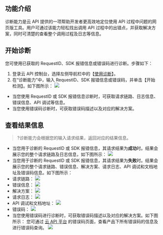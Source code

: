 ## 功能介绍
诊断能力是云 API 提供的一项帮助开发者更高效地定位使用 API 过程中问题的网页版工具。用户可通过该能力轻松找出调用 API 过程中的出错点，并获取解决方案，同时可清楚的查看整个调用过程及日志等信息。

## 开始诊断

您可使用已获取的 RequestID、SDK 报错信息或错误码进行诊断。步骤如下：
1. 登录云 API 控制台，选择左侧导航栏中的【[使用诊断](https://console.cloud.tencent.com/api/diagnosis)】。
2. 在“诊断能力”中，输入 RequestID、SDK 报错信息或错误码，并单击【开始检测】。如下图所示：
![](https://main.qcloudimg.com/raw/0d740c3032687f9eb2781d21d855d2eb.png)
 - 当您使用 RequestID 或 SDK 报错信息诊断时，可获取请求链路、日志信息、错误信息、API 调试等信息。
 - 当您使用错误码诊断时，可获取错误码描述以及对应的解决方案。

## 查看结果信息

>?诊断能力会根据您的输入请求结果，返回对应的结果信息。

- 当您用于诊断的 RequestID 或 SDK 报错信息，其请求结果为**成功**时。结果会展示您的整个请求链路及日志信息，如下图所示：
![](https://main.qcloudimg.com/raw/746fa6ad19b0e7afe72968ecdfa37780.png)
- 当您用于诊断的 RequestID 或 SDK 报错信息，其请求结果为**失败**时。结果会展示您的整个请求链路、错误信息、解决方案、请求日志、API 调试和文档地址及错误码信息。如下图所示：
 - 请求链路：
![](https://main.qcloudimg.com/raw/93e19226aaf1572d8a1fa391f1bcd97b.png)
 - 错误信息：
![](https://main.qcloudimg.com/raw/047130c8a91f353c39b4458c7c154d2f.png)
 - 解决方案：
![](https://main.qcloudimg.com/raw/cdaa154ad644c28571af72c1ebbe3f19.png)
 - 请求日志：
![](https://main.qcloudimg.com/raw/d8afe33963fe6ab6788727e05ada8f94.png)
 - API 调试和文档地址：
 ![](https://main.qcloudimg.com/raw/43f4145bf0c818e8a62995e41ed05b20.png)
 - 错误码：
![](https://main.qcloudimg.com/raw/5019748d80f18ea816fc82684e627855.png)
- 当您使用错误码进行诊断时，可获取错误码描述以及对应的解决方案。如下图所示：
您可通过 [云 API 平台](https://cloud.tencent.com/api) 的错误码页面，查看产品下所有错误码的信息及进行错误码查询。
![](https://main.qcloudimg.com/raw/3fe643c72697a783157b00b69a08d3fb.png)
 
